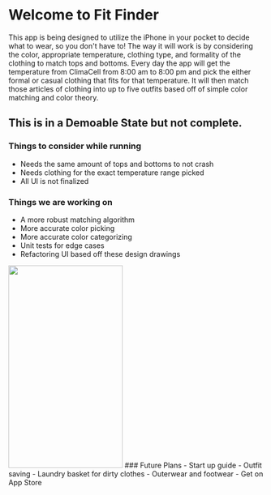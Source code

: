 # Welcome to Fit Finder

This app is being designed to utilize the iPhone in your pocket to decide what to wear, so you don't have to! The way it will work is by considering the color, appropriate temperature, clothing type, and formality of the clothing to match tops and bottoms. Every day the app will get the temperature from ClimaCell from 8:00 am to 8:00 pm and pick the either formal or casual clothing that fits for that temperature. It will then match those articles of clothing into up to five outfits based off of simple color matching and color theory.

## This is in a Demoable State but not complete.
### Things to consider while running
- Needs the same amount of tops and bottoms to not crash
- Needs clothing for the exact temperature range picked
- All UI is not finalized
### Things we are working on
- A more robust matching algorithm
- More accurate color picking
- More accurate color categorizing
- Unit tests for edge cases
- Refactoring UI based off these design drawings
<img src="https://user-images.githubusercontent.com/60236257/115128141-4a4c5680-9fa1-11eb-8709-7b6c135079a2.png" alt=" " width="225" height="400" />
### Future Plans
- Start up guide
- Outfit saving
- Laundry basket for dirty clothes
- Outerwear and footwear
- Get on App Store
